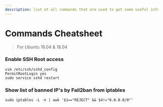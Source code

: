 ```yaml
---
description: list of all commands that are used to get some useful information
---
```


# Commands Cheatsheet

> For Ubuntu 16.04 & 18.04

### Enable SSH Root access

```text
vim /etc/ssh/sshd_config
PermitRootLogin yes
sudo service sshd restart
```

### Show list of banned IP's by Fail2ban from iptables

```text
sudo iptables -L -n | awk '$1=="REJECT" && $4!="0.0.0.0/0"'
```



